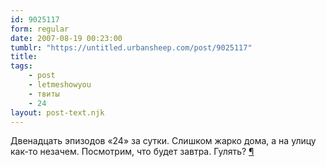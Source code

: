 ```yaml
---
id: 9025117
form: regular
date: 2007-08-19 00:23:00
tumblr: "https://untitled.urbansheep.com/post/9025117"
title:
tags:
    - post
    - letmeshowyou
    - твиты
    - 24
layout: post-text.njk
---
```


<p>Двенадцать эпизодов «24» за сутки. Слишком жарко дома, а на улицу как-то незачем. Посмотрим, что будет завтра. Гулять? <a href="http://twitter.com/urbansheep/statuses/213198802">¶</a></p>

